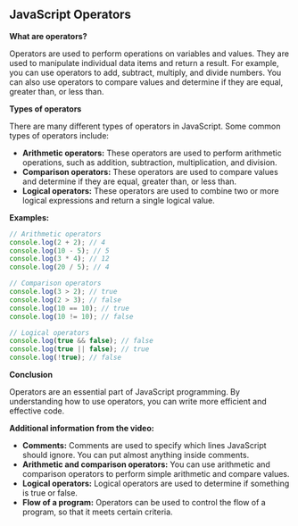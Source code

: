 ## JavaScript Operators

**What are operators?**

Operators are used to perform operations on variables and values. They are used to manipulate individual data items and return a result. For example, you can use operators to add, subtract, multiply, and divide numbers. You can also use operators to compare values and determine if they are equal, greater than, or less than.

**Types of operators**

There are many different types of operators in JavaScript. Some common types of operators include:

- **Arithmetic operators:** These operators are used to perform arithmetic operations, such as addition, subtraction, multiplication, and division.
- **Comparison operators:** These operators are used to compare values and determine if they are equal, greater than, or less than.
- **Logical operators:** These operators are used to combine two or more logical expressions and return a single logical value.

**Examples:**

```javascript
// Arithmetic operators
console.log(2 + 2); // 4
console.log(10 - 5); // 5
console.log(3 * 4); // 12
console.log(20 / 5); // 4

// Comparison operators
console.log(3 > 2); // true
console.log(2 > 3); // false
console.log(10 == 10); // true
console.log(10 != 10); // false

// Logical operators
console.log(true && false); // false
console.log(true || false); // true
console.log(!true); // false
```

**Conclusion**

Operators are an essential part of JavaScript programming. By understanding how to use operators, you can write more efficient and effective code.

**Additional information from the video:**

- **Comments:** Comments are used to specify which lines JavaScript should ignore. You can put almost anything inside comments.
- **Arithmetic and comparison operators:** You can use arithmetic and comparison operators to perform simple arithmetic and compare values.
- **Logical operators:** Logical operators are used to determine if something is true or false.
- **Flow of a program:** Operators can be used to control the flow of a program, so that it meets certain criteria.
